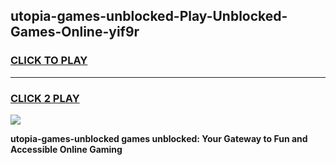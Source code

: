 
## utopia-games-unblocked-Play-Unblocked-Games-Online-yif9r
<h3>
<a href="https://premium76.site?title=utopia-games-unblocked&ref=24A">CLICK TO PLAY</a></h3>
<hr>

<h3>
<a href="https://premium76.site?title=utopia-games-unblocked&ref=24A">CLICK 2 PLAY</a>
  
</h3>

<a href="https://premium76.site?title=utopia-games-unblocked&ref=24A"><img src="https://clearcache.store/games.png"></a>


**utopia-games-unblocked games unblocked: Your Gateway to Fun and Accessible Online Gaming**

